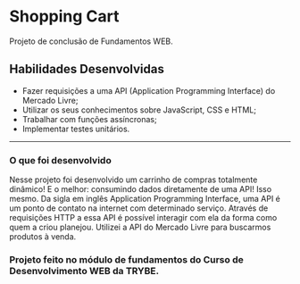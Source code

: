
# Shopping Cart

Projeto de conclusão de Fundamentos WEB.

## Habilidades Desenvolvidas

- Fazer requisições a uma API (Application Programming Interface) do Mercado Livre;
- Utilizar os seus conhecimentos sobre JavaScript, CSS e HTML;
- Trabalhar com funções assíncronas;
- Implementar testes unitários.

---

### O que foi desenvolvido

Nesse projeto foi desenvolvido um carrinho de compras totalmente dinâmico! E o melhor: consumindo dados diretamente de uma API! Isso mesmo. Da sigla em inglês Application Programming Interface, uma API é um ponto de contato na internet com determinado serviço. Através de requisições HTTP a essa API é possível interagir com ela da forma como quem a criou planejou. Utilizei a API do Mercado Livre para buscarmos produtos à venda.

### Projeto feito no módulo de fundamentos do Curso de Desenvolvimento WEB da TRYBE.
